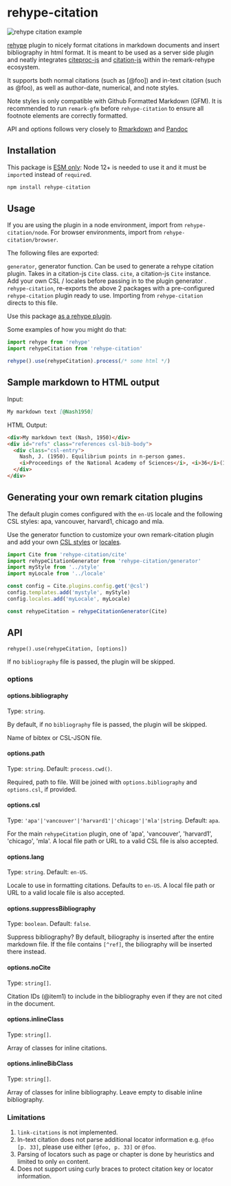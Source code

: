 # rehype-citation

![rehype citation example](./example.png)

[rehype](https://github.com/wooorm/rehype) plugin to nicely format citations in markdown documents and insert bibliography in html format. It is meant to be used as a server side plugin and neatly integrates [citeproc-js](https://github.com/Juris-M/citeproc-js) and [citation-js](https://github.com/citation-js/citation-js) within the remark-rehype ecosystem.

It supports both normal citations (such as [@foo]) and in-text citation (such as @foo), as well as author-date, numerical, and note styles.

Note styles is only compatible with Github Formatted Markdown (GFM). It is recommended to run `remark-gfm` before `rehype-citation` to ensure all footnote elements are correctly formatted.

API and options follows very closely to [Rmarkdown](https://bookdown.org/yihui/rmarkdown-cookbook/bibliography.html) and [Pandoc](https://pandoc.org/MANUAL.html#citations)

## Installation

This package is [ESM only](https://gist.github.com/sindresorhus/a39789f98801d908bbc7ff3ecc99d99c):
Node 12+ is needed to use it and it must be `import`ed instead of `require`d.

```js
npm install rehype-citation
```

## Usage

If you are using the plugin in a node environment, import from `rehype-citation/node`. For browser environments, import from `rehype-citation/browser`.

The following files are exported:

`generator`, generator function. Can be used to generate a rehype citation plugin. Takes in a citation-js `Cite` class.
`cite`, a citation-js `Cite` instance. Add your own CSL / locales before passing in to the plugin generator .
`rehype-citation`, re-exports the above 2 packages with a pre-configured `rehype-citation` plugin ready to use. Importing from `rehype-citation` directs to this file.

Use this package [as a rehype plugin](https://github.com/rehypejs/rehype/blob/master/doc/plugins.md#using-plugins).

Some examples of how you might do that:

```js
import rehype from 'rehype'
import rehypeCitation from 'rehype-citation'

rehype().use(rehypeCitation).process(/* some html */)
```

## Sample markdown to HTML output

Input:

```md
My markdown text [@Nash1950]
```

HTML Output:

```html
<div>My markdown text (Nash, 1950)</div>
<div id="refs" class="references csl-bib-body">
  <div class="csl-entry">
    Nash, J. (1950). Equilibrium points in n-person games.
    <i>Proceedings of the National Academy of Sciences</i>, <i>36</i>(1), 48–49.
  </div>
</div>
```

## Generating your own remark citation plugins

The default plugin comes configured with the `en-US` locale and the following CSL styles: apa, vancouver, harvard1, chicago and mla.

Use the generator function to customize your own remark-citation plugin and add your own [CSL styles](https://github.com/citation-style-language/styles) or [locales](https://github.com/citation-style-language/locales).

```js
import Cite from 'rehype-citation/cite'
import rehypeCitationGenerator from 'rehype-citation/generator'
import myStyle from '../style'
import myLocale from '../locale'

const config = Cite.plugins.config.get('@csl')
config.templates.add('mystyle', myStyle)
config.locales.add('myLocale', myLocale)

const rehypeCitation = rehypeCitationGenerator(Cite)
```

## API

`rehype().use(rehypeCitation, [options])`

If no `bibliography` file is passed, the plugin will be skipped.

### options

#### options.bibliography

Type: `string`.

By default, if no `bibliography` file is passed, the plugin will be skipped.

Name of bibtex or CSL-JSON file.

#### options.path

Type: `string`.
Default: `process.cwd()`.

Required, path to file. Will be joined with `options.bibliography` and `options.csl`, if provided.

#### options.csl

Type: `'apa'|'vancouver'|'harvard1'|'chicago'|'mla'|string`.
Default: `apa`.

For the main `rehypeCitation` plugin, one of 'apa', 'vancouver', 'harvard1', 'chicago', 'mla'. A local file path or URL to a valid CSL file is also accepted.

#### options.lang

Type: `string`.
Default: `en-US`.

Locale to use in formatting citations. Defaults to `en-US`. A local file path or URL to a valid locale file is also accepted.

#### options.suppressBibliography

Type: `boolean`.
Default: `false`.

Suppress bibliography? By default, biliography is inserted after the entire markdown file. If the file contains `[^ref]`, the biliography will be inserted there instead.

#### options.noCite

Type: `string[]`.

Citation IDs (@item1) to include in the bibliography even if they are not cited in the document.

#### options.inlineClass

Type: `string[]`.

Array of classes for inline citations.

#### options.inlineBibClass

Type: `string[]`.

Array of classes for inline bibliography. Leave empty to disable inline bibliography.

### Limitations

1. `link-citations` is not implemented.
2. In-text citation does not parse additional locator information e.g. `@foo [p. 33]`, please use either `[@foo, p. 33]` or `@foo`.
3. Parsing of locators such as page or chapter is done by heuristics and limited to only `en` content.
4. Does not support using curly braces to protect citation key or locator information.
